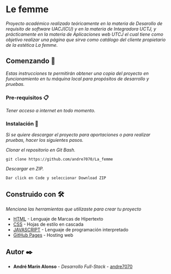 # Le femme 

_Proyecto académico realizado  teóricamente en la materia de Desarollo de requisito de software UACJ(CU) y en la materia de Integradora UCTJ, y prácticamente en la materia de Aplicaciones web UTCJ  el cual tiene como objetivo realizar una página que sirva como catálogo del cliente propietario de la estética La femme._

## Comenzando 🚀

_Estas instrucciones te permitirán obtener una copia del proyecto en funcionamiento en tu máquina local para propósitos de desarrollo y pruebas._

### Pre-requisitos 📋

_Tener acceso a internet en todo momento._

### Instalación 🔧

_Si se quiere descargar el proyecto para aportaciones o para realizar pruebas, hacer los siguientes pasos._

_Clonar el repositorio en Git Bash._

```
git clone https://github.com/andre7070/La_femme
```

_Descargar en ZIP._

```
Dar click en Code y seleccionar Download ZIP
```

## Construido con 🛠️

_Menciona las herramientas que utilizaste para crear tu proyecto_

* [HTML](https://html.com/) - Lenguaje de Marcas de Hipertexto
* [CSS](https://developer.mozilla.org/es/docs/Web/CSS) - Hojas de estilo en cascada
* [JAVASCRIPT](https://developer.mozilla.org/es/docs/Web/JavaScript) - Lenguaje de programación interpretado
* [GitHub Pages]( https://andre7070.github.io/La_femme/) - Hosting web

## Autor ✒️

* **André Marín Alonso** - *Desarrollo Full-Stack* - [andre7070](https://github.com/andre7070)
